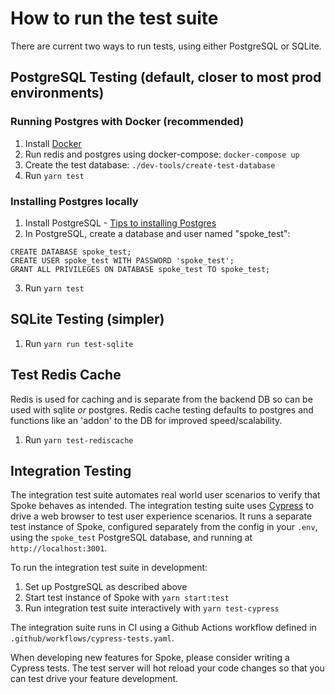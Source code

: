 # How to run the test suite

There are current two ways to run tests, using either PostgreSQL or SQLite.

## PostgreSQL Testing (default, closer to most prod environments)

### Running Postgres with Docker (recommended)

1. Install [Docker](https://docs.docker.com/desktop/)
2. Run redis and postgres using docker-compose: `docker-compose up`
3. Create the test database: `./dev-tools/create-test-database`
4. Run `yarn test`
 
### Installing Postgres locally
1) Install PostgreSQL - [Tips to installing Postgres](https://www.codementor.io/engineerapart/getting-started-with-postgresql-on-mac-osx-are8jcopb)
2) In PostgreSQL, create a database and user named "spoke_test":
```
CREATE DATABASE spoke_test;
CREATE USER spoke_test WITH PASSWORD 'spoke_test';
GRANT ALL PRIVILEGES ON DATABASE spoke_test TO spoke_test;
```
3) Run `yarn test`

## SQLite Testing (simpler)

1) Run `yarn run test-sqlite`

## Test Redis Cache

Redis is used for caching and is separate from the backend DB so can be used with sqlite *or* postgres. Redis cache testing defaults to postgres and functions like an 'addon' to the DB for improved speed/scalability.

1) Run `yarn test-rediscache`

## Integration Testing

The integration test suite automates real world user scenarios to verify that Spoke behaves as intended. The integration testing suite uses [Cypress]((https://docs.cypress.io/guides/guides/command-line.html)) to drive a web browser to test user experience scenarios. It runs a separate test instance of Spoke, configured separately from the config in your `.env`, using the `spoke_test` PostgreSQL database, and running at `http://localhost:3001`.

To run the integration test suite in development:

1. Set up PostgreSQL as described above
3. Start test instance of Spoke with `yarn start:test`
4. Run integration test suite interactively with `yarn test-cypress`

The integration suite runs in CI using a Github Actions workflow defined in `.github/workflows/cypress-tests.yaml`.

When developing new features for Spoke, please consider writing a Cypress tests. The test server will hot reload your code changes so that you can test drive your feature development.